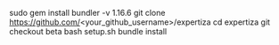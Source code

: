 sudo gem install bundler -v 1.16.6
git clone https://github.com/<your_github_username>/expertiza
cd expertiza
git checkout beta
bash setup.sh
bundle install
